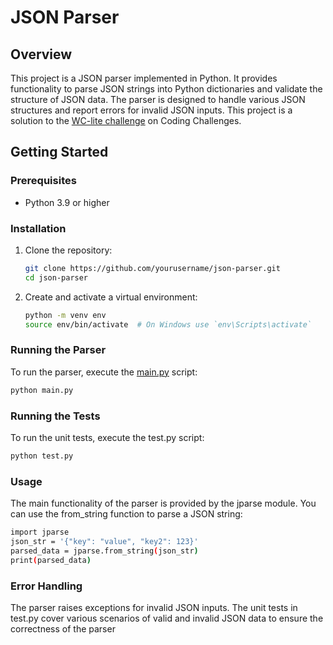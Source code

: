 # JSON Parser

## Overview

This project is a JSON parser implemented in Python. It provides functionality to parse JSON strings into Python dictionaries and validate the structure of JSON data. The parser is designed to handle various JSON structures and report errors for invalid JSON inputs.
This project is a solution to the [WC-lite challenge](https://codingchallenges.fyi/challenges/challenge-json-parser) on Coding Challenges.

## Getting Started

### Prerequisites

- Python 3.9 or higher

### Installation

1. Clone the repository:
    ```sh
    git clone https://github.com/yourusername/json-parser.git
    cd json-parser
    ```

2. Create and activate a virtual environment:
    ```sh
    python -m venv env
    source env/bin/activate  # On Windows use `env\Scripts\activate`
    ```


### Running the Parser

To run the parser, execute the [main.py](http://_vscodecontentref_/9) script:
```sh
python main.py
```

### Running the Tests
To run the unit tests, execute the test.py script:
```sh
python test.py
```

### Usage
The main functionality of the parser is provided by the jparse module. You can use the from_string function to parse a JSON string:
```sh
import jparse
json_str = '{"key": "value", "key2": 123}'
parsed_data = jparse.from_string(json_str)
print(parsed_data)
```

### Error Handling
The parser raises exceptions for invalid JSON inputs. The unit tests in test.py cover various scenarios of valid and invalid JSON data to ensure the correctness of the parser